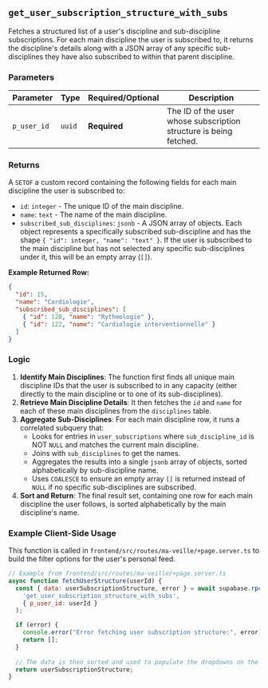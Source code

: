 ## `get_user_subscription_structure_with_subs`

Fetches a structured list of a user's discipline and sub-discipline subscriptions. For each main discipline the user is subscribed to, it returns the discipline's details along with a JSON array of any specific sub-disciplines they have also subscribed to within that parent discipline.

### Parameters

| Parameter | Type   | Required/Optional | Description                                          |
| --------- | ------ | ----------------- | ---------------------------------------------------- |
| `p_user_id` | `uuid` | **Required**      | The ID of the user whose subscription structure is being fetched. |

### Returns

A `SETOF` a custom record containing the following fields for each main discipline the user is subscribed to:

-   `id`: `integer` - The unique ID of the main discipline.
-   `name`: `text` - The name of the main discipline.
-   `subscribed_sub_disciplines`: `jsonb` - A JSON array of objects. Each object represents a specifically subscribed sub-discipline and has the shape `{ "id": integer, "name": "text" }`. If the user is subscribed to the main discipline but has not selected any specific sub-disciplines under it, this will be an empty array (`[]`).

**Example Returned Row:**

```json
{
  "id": 15,
  "name": "Cardiologie",
  "subscribed_sub_disciplines": [
    { "id": 120, "name": "Rythmologie" },
    { "id": 122, "name": "Cardiologie interventionnelle" }
  ]
}
```

### Logic

1.  **Identify Main Disciplines**: The function first finds all unique main discipline IDs that the user is subscribed to in any capacity (either directly to the main discipline or to one of its sub-disciplines).
2.  **Retrieve Main Discipline Details**: It then fetches the `id` and `name` for each of these main disciplines from the `disciplines` table.
3.  **Aggregate Sub-Disciplines**: For each main discipline row, it runs a correlated subquery that:
    -   Looks for entries in `user_subscriptions` where `sub_discipline_id` is NOT `NULL` and matches the current main discipline.
    -   Joins with `sub_disciplines` to get the names.
    -   Aggregates the results into a single `jsonb` array of objects, sorted alphabetically by sub-discipline name.
    -   Uses `COALESCE` to ensure an empty array `[]` is returned instead of `NULL` if no specific sub-disciplines are subscribed.
4.  **Sort and Return**: The final result set, containing one row for each main discipline the user follows, is sorted alphabetically by the main discipline's name.

### Example Client-Side Usage

This function is called in `frontend/src/routes/ma-veille/+page.server.ts` to build the filter options for the user's personal feed.

```javascript
// Example from frontend/src/routes/ma-veille/+page.server.ts
async function fetchUserStructure(userId) {
  const { data: userSubscriptionStructure, error } = await supabase.rpc(
    'get_user_subscription_structure_with_subs',
    { p_user_id: userId }
  );

  if (error) {
    console.error("Error fetching user subscription structure:", error);
    return [];
  }
  
  // The data is then sorted and used to populate the dropdowns on the page.
  return userSubscriptionStructure;
}
```